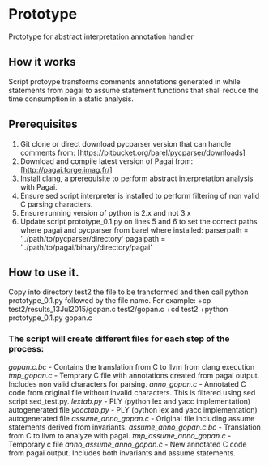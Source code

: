 # Prototype
Prototype for abstract interpretation annotation handler

## How it works
Script protoype transforms comments annotations generated in while statements from pagai to assume statement functions that shall reduce the time consumption in a static analysis.

## Prerequisites
1. Git clone or direct download pycparser version that can handle comments from: [https://bitbucket.org/barel/pycparser/downloads]
2. Download and compile latest version of Pagai from: [http://pagai.forge.imag.fr/]
3. Install clang, a prerequisite to perform abstract interpretation analysis with Pagai.
4. Ensure sed script interpreter is installed to perform filtering of non valid C parsing characters.
5. Ensure running version of python is 2.x and not 3.x
6. Update script prototype_0.1.py on lines 5 and 6 to set the correct paths where pagai and pycparser from barel where installed:
 parserpath = '../path/to/pycparser/directory'
 pagaipath = '../path/to/pagai/binary/directory/pagai'

## How to use it.
Copy into directory test2 the file to be transformed and then call python prototype_0.1.py followed by the file name.
For example:
+cp test2/results_13Jul2015/gopan.c test2/gopan.c
+cd test2
+python prototype_0.1.py gopan.c

### The script will create different files for each step of the process:
*gopan.c.bc* - Contains the translation from C to llvm from clang execution
*tmp_gopan.c* - Temprary C file with annotations created from pagai output. Includes non valid characters for parsing.
*anno_gopan.c* - Annotated C code from original file without invalid characters. This is filtered using sed script sed_test.py.
*lextab.py* - PLY (python lex and yacc implementation) autogenerated file
*yacctab.py* - PLY (python lex and yacc implementation) autogenerated file
*assume_anno_gopan.c* - Original file including assume statements derived from invariants.
*assume_anno_gopan.c.bc* - Translation from C to llvm to analyze with pagai.
*tmp_assume_anno_gopan.c* - Temporary c file
*anno_assume_anno_gopan.c* - New annotated C code from pagai output. Includes both invariants and assume statements.